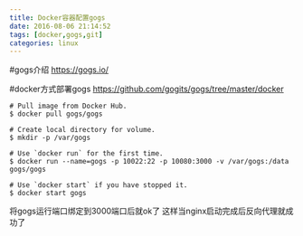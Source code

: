 ```yaml
---
title: Docker容器配置gogs
date: 2016-08-06 21:14:52
tags: [docker,gogs,git]
categories: linux
---
```

#gogs介绍 
https://gogs.io/

#docker方式部署gogs 
https://github.com/gogits/gogs/tree/master/docker

```
# Pull image from Docker Hub.
$ docker pull gogs/gogs

# Create local directory for volume.
$ mkdir -p /var/gogs

# Use `docker run` for the first time.
$ docker run --name=gogs -p 10022:22 -p 10080:3000 -v /var/gogs:/data gogs/gogs

# Use `docker start` if you have stopped it.
$ docker start gogs
```

将gogs运行端口绑定到3000端口后就ok了
这样当nginx启动完成后反向代理就成功了